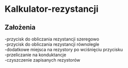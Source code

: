 # Kalkulator-rezystancji
## Założenia  
-przycisk do obliczania rezystancji szeregowo  
-przycisk do obliczania rezystancji równolegle  
-dodatkowe miejsca na rezystory po wciśnięciu przycisku  
-przeliczanie na konduktancje  
-czyszczenie zapisanych rezystorów  
